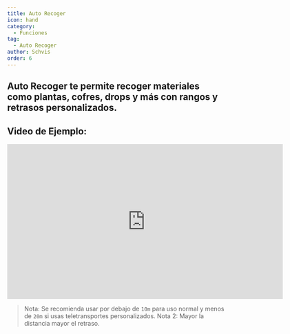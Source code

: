 ```yaml
---
title: Auto Recoger
icon: hand
category:
  - Funciones
tag:
  - Auto Recoger
author: Schvis
order: 6
---
```


## Auto Recoger te permite recoger materiales como plantas, cofres, drops y más con rangos y retrasos personalizados.

## Video de Ejemplo:

<div class="iframe-container"><iframe width="640" height="360" src="https://www.youtube.com/embed/wUyI2XO_Z4E?list=PL5eI1Tb64p56g27qfYk7VuFTz4FK6YrKa" title="Korepi - Auto Loot" frameborder="0" allow="accelerometer; autoplay; clipboard-write; encrypted-media; gyroscope; picture-in-picture; web-share" allowfullscreen></iframe></div>

> Nota: Se recomienda usar por debajo de `10m` para uso normal y menos de `20m` si usas teletransportes personalizados.
> Nota 2: Mayor la distancia mayor el retraso.
